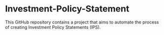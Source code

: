 # Investment-Policy-Statement
This GitHub repository contains a project that aims to automate the process of creating Investment Policy Statements (IPS). 
